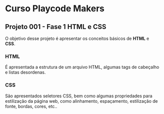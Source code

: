 # Curso Playcode Makers

## Projeto 001 - Fase 1 HTML e CSS

O objetivo desse projeto é apresentar os conceitos básicos de **HTML** e **CSS**.

### HTML

É apresentada a estrutura de um arquivo HTML, algumas tags de cabeçalho e listas desordenas.

### CSS

São apresentados seletores CSS, bem como algumas propriedades para estilização da página web, como alinhamento, espaçamento, estilização de fonte, bordas, cores, etc..



